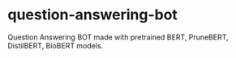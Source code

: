 # question-answering-bot
 Question Answering BOT made with pretrained BERT, PruneBERT, DistilBERT, BioBERT models.
